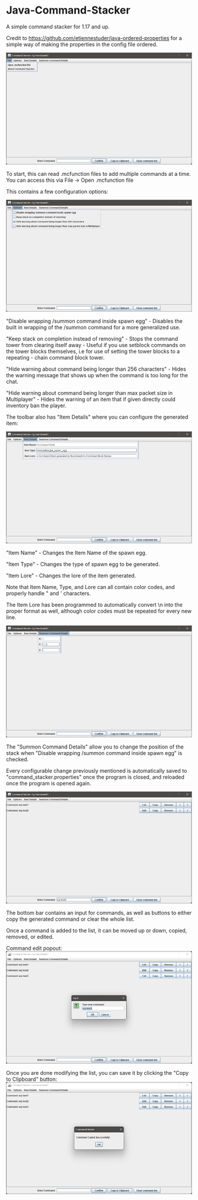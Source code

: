 # Java-Command-Stacker
A simple command stacker for 1.17 and up. 

Credit to https://github.com/etiennestuder/java-ordered-properties for a simple way of making the properties in the config file ordered.

![file menu image](https://github.com/thecolonel63/Java-Command-Stacker/raw/main/command_stacker_pics/file_menu.png?raw=true)

To start, this can read .mcfunction files to add multiple commands at a time. You can access this via File -> Open .mcfunction file

This contains a few configuration options:

![options menu image](https://github.com/thecolonel63/Java-Command-Stacker/raw/main/command_stacker_pics/options_menu.png?raw=true)

"Disable wrapping /summon command inside spawn egg" - Disables the built in wrapping of the /summon command for a more generalized use.

"Keep stack on completion instead of removing" - Stops the command tower from clearing itself away - Useful if you use setblock commands on the tower blocks themselves, i.e for use of setting the tower blocks to a repeating - chain command block tower.

"Hide warning about command being longer than 256 characters" - Hides the warning message that shows up when the command is too long for the chat. 

"Hide warning about command being longer than max packet size in Multiplayer" - Hides the warning of an item that if given directly could inventory ban the player.

The toolbar also has "Item Details" where you can configure the generated item:

![item details menu image](https://github.com/thecolonel63/Java-Command-Stacker/raw/main/command_stacker_pics/item_details_menu.png?raw=true)

"Item Name" - Changes the Item Name of the spawn egg.

"Item Type" - Changes the type of spawn egg to be generated.

"Item Lore" - Changes the lore of the item generated.

Note that Item Name, Type, and Lore can all contain color codes, and properly handle " and ' characters. 

The Item Lore has been programmed to automatically convert \n into the proper format as well, although color codes must be repeated for every new line.

![summon details menu image](https://github.com/thecolonel63/Java-Command-Stacker/blob/main/command_stacker_pics/summon_details_menu.png?raw=true)

The "Summon Command Details" allow you to change the position of the stack when "Disable wrapping /summon command inside spawn egg" is checked.

Every configurable change previously mentioned is automatically saved to "command_stacker.properties" once the program is closed, and reloaded once the program is opened again.

![example command list image](https://github.com/thecolonel63/Java-Command-Stacker/blob/main/command_stacker_pics/example_command_list.png?raw=true)

The bottom bar contains an input for commands, as well as buttons to either copy the generated command or clear the whole list.

Once a command is added to the list, it can be moved up or down, copied, removed, or edited.

Command edit popout:
![command edit popout image](https://github.com/thecolonel63/Java-Command-Stacker/blob/main/command_stacker_pics/command_edit_popup.png?raw=true)

Once you are done modifying the list, you can save it by clicking the "Copy to Clipboard" button:
![command copied to clipboard image](https://github.com/thecolonel63/Java-Command-Stacker/blob/main/command_stacker_pics/command_copied_to_clipboard.png?raw=true)

